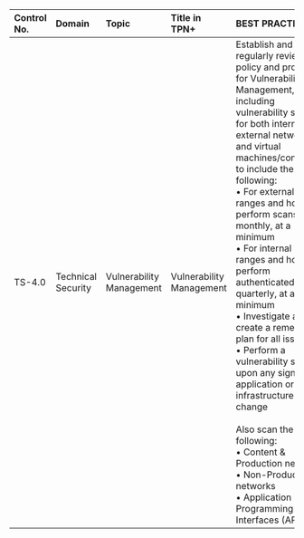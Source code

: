| Control No. | Domain | Topic | Title in TPN+ | BEST PRACTICES: | ADDITIONAL RECOMMENDATIONS: |
| :--- | :--- | :--- | :--- | :--- | :--- |
| TS-4.0 | Technical Security | Vulnerability Management | Vulnerability Management | Establish and regularly review a policy and process for Vulnerability Management, including vulnerability scans for both internal and external networks and virtual machines/containers, to include the following: <br>• For external IP ranges and hosts, perform scans monthly, at a minimum<br>• For internal IP ranges and hosts, perform authenticated scans quarterly, at a minimum<br>• Investigate and create a remediation plan for all issues<br>• Perform a vulnerability scan upon any significant application or infrastructure change<br><br>Also scan the following:<br>• Content & Production networks<br>• Non-Production networks<br>• Application Programming Interfaces (APIs) | • Investigate and create a remediation plan for critical issues within 48 hours<br>• Leverage Open Web Application Security Project (OWASP) Top Ten Web Application Security Risks |
